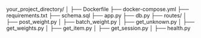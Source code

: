 your_project_directory/
│
├── Dockerfile
├── docker-compose.yml
├── requirements.txt
├── schema.sql
├── app.py
├── db.py
├── routes/
│   ├── post_weight.py
│   ├── batch_weight.py
│   ├── get_unknown.py
│   ├── get_weights.py
│   ├── get_item.py
│   ├── get_session.py
│   ├── health.py
